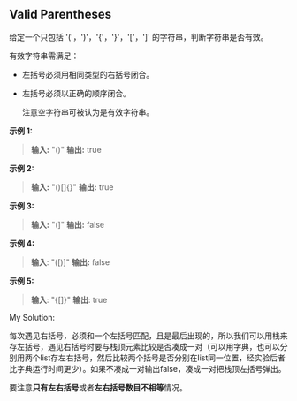 ## Valid Parentheses

给定一个只包括 '('，')'，'{'，'}'，'['，']' 的字符串，判断字符串是否有效。

有效字符串需满足：

- 左括号必须用相同类型的右括号闭合。

- 左括号必须以正确的顺序闭合。

  

  注意空字符串可被认为是有效字符串。

**示例 1:**

> **输入:** "()"
> **输出:** true

**示例 2:**

> **输入:** "()[]{}"
> **输出:** true

**示例 3:**

> **输入:** "(]"
> **输出:** false

**示例 4:**

> **输入**: "([)]"
> **输出:** false

**示例 5:**

> **输入**: "{[]}"
> **输出**: true




My Solution:

每次遇见右括号，必须和一个左括号匹配，且是最后出现的，所以我们可以用栈来存左括号，遇见右括号时要与栈顶元素比较是否凑成一对（可以用字典，也可以分别用两个list存左右括号，然后比较两个括号是否分别在list同一位置，经实验后者比字典运行时间更少）。如果不凑成一对输出false，凑成一对把栈顶左括号弹出。

要注意**只有左右括号**或者**左右括号数目不相等**情况。


